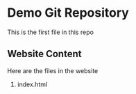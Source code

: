 # Demo Git Repository

This is the first file in this repo

## Website Content

Here are the files in the website

1. index.html
